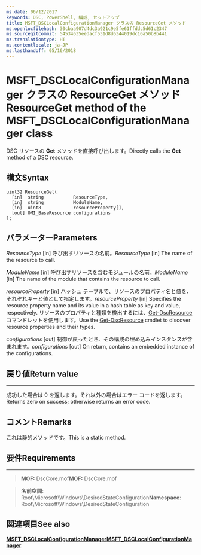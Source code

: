 ```yaml
---
ms.date: 06/12/2017
keywords: DSC, PowerShell, 構成, セットアップ
title: MSFT_DSCLocalConfigurationManager クラスの ResourceGet メソッド
ms.openlocfilehash: 30cbaa907d4dc3a921c9e5fe61ffddc5d61c2347
ms.sourcegitcommit: 54534635eedacf531d8d6344019dc16a50b8b441
ms.translationtype: HT
ms.contentlocale: ja-JP
ms.lasthandoff: 05/16/2018
---
```

# <a name="resourceget-method-of-the-msftdsclocalconfigurationmanager-class"></a><span data-ttu-id="dde24-103">MSFT_DSCLocalConfigurationManager クラスの ResourceGet メソッド</span><span class="sxs-lookup"><span data-stu-id="dde24-103">ResourceGet method of the MSFT_DSCLocalConfigurationManager class</span></span>

<span data-ttu-id="dde24-104">DSC リソースの **Get** メソッドを直接呼び出します。</span><span class="sxs-lookup"><span data-stu-id="dde24-104">Directly calls the **Get** method of a DSC resource.</span></span>

<a name="syntax"></a><span data-ttu-id="dde24-105">構文</span><span class="sxs-lookup"><span data-stu-id="dde24-105">Syntax</span></span>
------

```mof
uint32 ResourceGet(
  [in]  string           ResourceType,
  [in]  string           ModuleName,
  [in]  uint8            resourceProperty[],
  [out] OMI_BaseResource configurations
);
```

<a name="parameters"></a><span data-ttu-id="dde24-106">パラメーター</span><span class="sxs-lookup"><span data-stu-id="dde24-106">Parameters</span></span>
----------

<span data-ttu-id="dde24-107">*ResourceType* \[in\] 呼び出すリソースの名前。</span><span class="sxs-lookup"><span data-stu-id="dde24-107">*ResourceType* \[in\] The name of the resource to call.</span></span>

<span data-ttu-id="dde24-108">*ModuleName* \[in\] 呼び出すリソースを含むモジュールの名前。</span><span class="sxs-lookup"><span data-stu-id="dde24-108">*ModuleName* \[in\] The name of the module that contains the resource to call.</span></span>

<span data-ttu-id="dde24-109">*resourceProperty* \[in\] ハッシュ テーブルで、リソースのプロパティ名と値を、それぞれキーと値として指定します。</span><span class="sxs-lookup"><span data-stu-id="dde24-109">*resourceProperty* \[in\] Specifies the resource property name and its value in a hash table as key and value, respectively.</span></span> <span data-ttu-id="dde24-110">リソースのプロパティと種類を検出するには、[Get-DscResource](https://technet.microsoft.com/library/dn521625.aspx) コマンドレットを使用します。</span><span class="sxs-lookup"><span data-stu-id="dde24-110">Use the [Get-DscResource](https://technet.microsoft.com/library/dn521625.aspx) cmdlet to discover resource properties and their types.</span></span>

<span data-ttu-id="dde24-111">*configurations* \[out\] 制御が戻ったとき、その構成の埋め込みインスタンスが含まれます。</span><span class="sxs-lookup"><span data-stu-id="dde24-111">*configurations* \[out\] On return, contains an embedded instance of the configurations.</span></span>

## <a name="return-value"></a><span data-ttu-id="dde24-112">戻り値</span><span class="sxs-lookup"><span data-stu-id="dde24-112">Return value</span></span>
------------

<span data-ttu-id="dde24-113">成功した場合は 0 を返します。それ以外の場合はエラー コードを返します。</span><span class="sxs-lookup"><span data-stu-id="dde24-113">Returns zero on success; otherwise returns an error code.</span></span>

## <a name="remarks"></a><span data-ttu-id="dde24-114">コメント</span><span class="sxs-lookup"><span data-stu-id="dde24-114">Remarks</span></span>

<span data-ttu-id="dde24-115">これは静的メソッドです。</span><span class="sxs-lookup"><span data-stu-id="dde24-115">This is a static method.</span></span>

## <a name="requirements"></a><span data-ttu-id="dde24-116">要件</span><span class="sxs-lookup"><span data-stu-id="dde24-116">Requirements</span></span>
------------
><span data-ttu-id="dde24-117">**MOF:** DscCore.mof</span><span class="sxs-lookup"><span data-stu-id="dde24-117">**MOF:** DscCore.mof</span></span>

><span data-ttu-id="dde24-118">**名前空間**: Root\Microsoft\Windows\DesiredStateConfiguration</span><span class="sxs-lookup"><span data-stu-id="dde24-118">**Namespace**: Root\Microsoft\Windows\DesiredStateConfiguration</span></span>


## <a name="see-also"></a><span data-ttu-id="dde24-119">関連項目</span><span class="sxs-lookup"><span data-stu-id="dde24-119">See also</span></span>


[<span data-ttu-id="dde24-120">**MSFT_DSCLocalConfigurationManager**</span><span class="sxs-lookup"><span data-stu-id="dde24-120">**MSFT_DSCLocalConfigurationManager**</span></span>](msft-dsclocalconfigurationmanager.md)